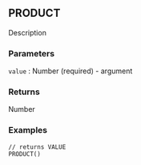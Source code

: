 ## PRODUCT

Description

### Parameters
`value` : Number (required) - argument

### Returns
Number

### Examples
```
// returns VALUE
PRODUCT()
```